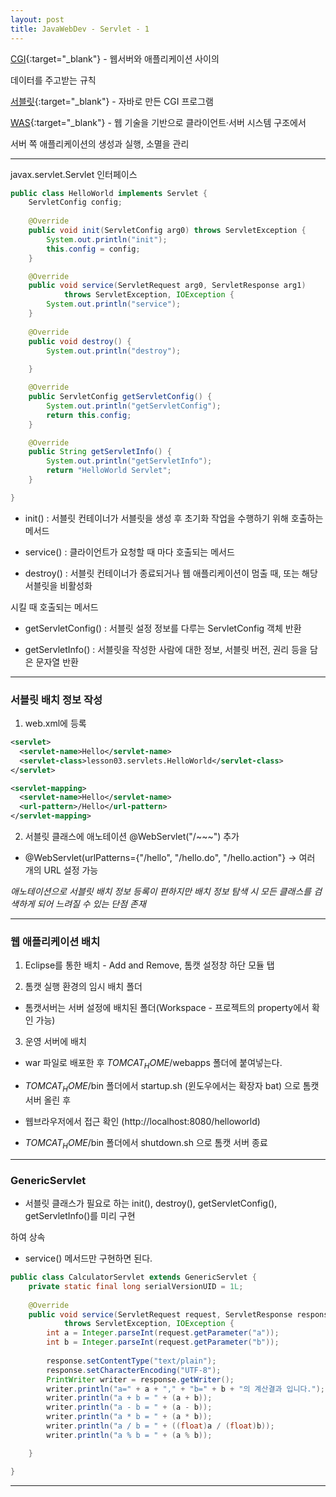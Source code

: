 ```yaml
---
layout: post
title: JavaWebDev - Servlet - 1
---
```


[CGI](https://ko.wikipedia.org/wiki/%EA%B3%B5%EC%9A%A9_%EA%B2%8C%EC%9D%B4%ED%8A%B8%EC%9B%A8%EC%9D%B4_%EC%9D%B8%ED%84%B0%ED%8E%98%EC%9D%B4%EC%8A%A4){:target="_blank"} - 웹서버와 애플리케이션 사이의 

데이터를 주고받는 규칙

[서블릿](https://ko.wikipedia.org/wiki/%EC%9E%90%EB%B0%94_%EC%84%9C%EB%B8%94%EB%A6%BF){:target="_blank"} - 자바로 만든 CGI 프로그램

[WAS](https://ko.wikipedia.org/wiki/%EC%9B%B9_%EC%95%A0%ED%94%8C%EB%A6%AC%EC%BC%80%EC%9D%B4%EC%85%98_%EC%84%9C%EB%B2%84){:target="_blank"} - 웹 기술을 기반으로 클라이언트·서버 시스템 구조에서 

서버 쪽 애플리케이션의 생성과 실행, 소멸을 관리

---

javax.servlet.Servlet 인터페이스

```java
public class HelloWorld implements Servlet {
	ServletConfig config;
	
	@Override
	public void init(ServletConfig arg0) throws ServletException {
		System.out.println("init");	
		this.config = config;
	}

	@Override
	public void service(ServletRequest arg0, ServletResponse arg1)
			throws ServletException, IOException {
		System.out.println("service");
	}
	
	@Override
	public void destroy() {
		System.out.println("destroy");
		
	}

	@Override
	public ServletConfig getServletConfig() {
		System.out.println("getServletConfig");
		return this.config;
	}

	@Override
	public String getServletInfo() {
		System.out.println("getServletInfo");
		return "HelloWorld Servlet";
	}

}
```

- init() : 서블릿 컨테이너가 서블릿을 생성 후 초기화 작업을 수행하기 위해 호출하는 메서드

- service() : 클라이언트가 요청할 때 마다 호출되는 메서드

- destroy() : 서블릿 컨테이너가 종료되거나 웹 애플리케이션이 멈출 때, 또는 해당 서블릿을 비활성화 

시킬 때 호출되는 메서드

- getServletConfig() : 서블릿 설정 정보를 다루는 ServletConfig 객체 반환

- getServletInfo() : 서블릿을 작성한 사람에 대한 정보, 서블릿 버전, 권리 등을 담은 문자열 반환

---

### 서블릿 배치 정보 작성

1. web.xml에 등록

```xml
<servlet>
  <servlet-name>Hello</servlet-name>
  <servlet-class>lesson03.servlets.HelloWorld</servlet-class>
</servlet>

<servlet-mapping>
  <servlet-name>Hello</servlet-name>
  <url-pattern>/Hello</url-pattern>
</servlet-mapping>
```

2. 서블릿 클래스에 애노테이션 @WebServlet("/~~~") 추가

  - @WebServlet(urlPatterns={"/hello", "/hello.do", "/hello.action"} -> 여러 개의 URL 설정 가능

  *애노테이션으로 서블릿 배치 정보 등록이 편하지만 배치 정보 탐색 시 모든 클래스를 검색하게 되어 느려질 수 있는 단점 존재*

---

### 웹 애플리케이션 배치

1. Eclipse를 통한 배치 - Add and Remove, 톰캣 설정창 하단 모듈 탭

2. 톰캣 실행 환경의 임시 배치 폴더

  - 톰캣서버는 서버 설정에 배치된 폴더(Workspace - 프로젝트의 property에서 확인 가능)

3. 운영 서버에 배치

  - war 파일로 배포한 후 $TOMCAT_HOME$/webapps 폴더에 붙여넣는다.

  - $TOMCAT_HOME$/bin 폴더에서 startup.sh (윈도우에서는 확장자 bat) 으로 톰캣 서버 올린 후

  - 웹브라우저에서 접근 확인 (http://localhost:8080/helloworld)

  - $TOMCAT_HOME$/bin 폴더에서 shutdown.sh 으로 톰캣 서버 종료

---

### GenericServlet

  - 서블릿 클래스가 필요로 하는 init(), destroy(), getServletConfig(), getServletInfo()를 미리 구현

하여 상속

  - service() 메서드만 구현하면 된다.

```java
public class CalculatorServlet extends GenericServlet {
	private static final long serialVersionUID = 1L;
	
	@Override
	public void service(ServletRequest request, ServletResponse response)
			throws ServletException, IOException {
		int a = Integer.parseInt(request.getParameter("a"));
		int b = Integer.parseInt(request.getParameter("b"));
		
		response.setContentType("text/plain");
		response.setCharacterEncoding("UTF-8");
		PrintWriter writer = response.getWriter();
		writer.println("a=" + a + "," + "b=" + b + "의 계산결과 입니다.");
		writer.println("a + b = " + (a + b));
		writer.println("a - b = " + (a - b));
		writer.println("a * b = " + (a * b));
		writer.println("a / b = " + ((float)a / (float)b));
		writer.println("a % b = " + (a % b));

	}

}
```

---

